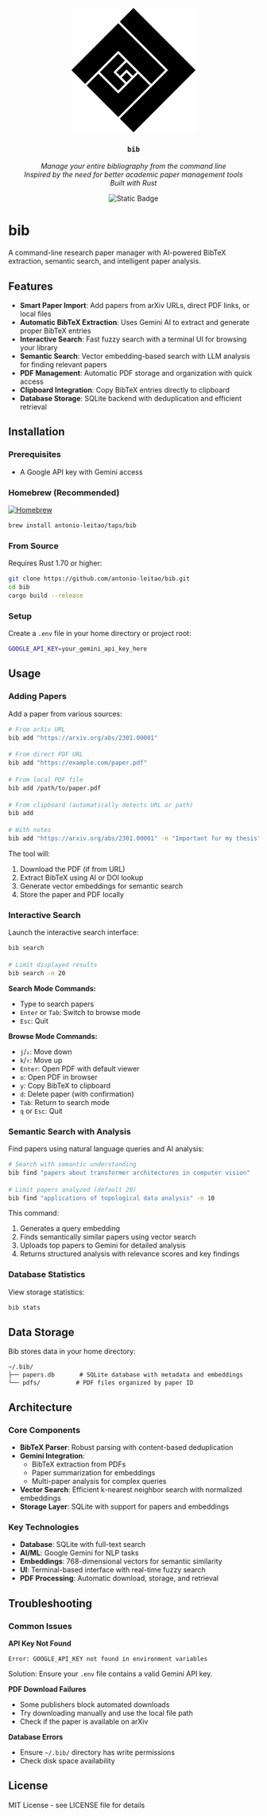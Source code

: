 <p align="center">
  <img src='assets/logo.svg' width='250px' align="center"></img>
</p>

<div align="center">
<h3 max-width='200px' align="center"><code>bib</code></h3>
  <p><i>Manage your entire bibliography from the command line<br/>
  Inspired by the need for better academic paper management tools<br/>
  Built with Rust</i><br/></p>
  <p>
   <img alt="Static Badge" src="https://img.shields.io/badge/homebrew-black?style=for-the-badge&logo=homebrew&logoColor=white">

  </p>
</div>

# bib

A command-line research paper manager with AI-powered BibTeX extraction, semantic search, and intelligent paper analysis.

## Features

- **Smart Paper Import**: Add papers from arXiv URLs, direct PDF links, or local files
- **Automatic BibTeX Extraction**: Uses Gemini AI to extract and generate proper BibTeX entries
- **Interactive Search**: Fast fuzzy search with a terminal UI for browsing your library
- **Semantic Search**: Vector embedding-based search with LLM analysis for finding relevant papers
- **PDF Management**: Automatic PDF storage and organization with quick access
- **Clipboard Integration**: Copy BibTeX entries directly to clipboard
- **Database Storage**: SQLite backend with deduplication and efficient retrieval

## Installation

### Prerequisites

- A Google API key with Gemini access

### Homebrew (Recommended)

[![Homebrew](https://img.shields.io/badge/homebrew-tap-orange.svg)](https://github.com/antonio-leitao/homebrew-taps)

```bash
brew install antonio-leitao/taps/bib
```

### From Source

Requires Rust 1.70 or higher:

```bash
git clone https://github.com/antonio-leitao/bib.git
cd bib
cargo build --release
```

### Setup

Create a `.env` file in your home directory or project root:

```bash
GOOGLE_API_KEY=your_gemini_api_key_here
```

## Usage

### Adding Papers

Add a paper from various sources:

```bash
# From arXiv URL
bib add "https://arxiv.org/abs/2301.00001"

# From direct PDF URL
bib add "https://example.com/paper.pdf"

# From local PDF file
bib add /path/to/paper.pdf

# From clipboard (automatically detects URL or path)
bib add

# With notes
bib add "https://arxiv.org/abs/2301.00001" -n "Important for my thesis"
```

The tool will:

1. Download the PDF (if from URL)
2. Extract BibTeX using AI or DOI lookup
3. Generate vector embeddings for semantic search
4. Store the paper and PDF locally

### Interactive Search

Launch the interactive search interface:

```bash
bib search

# Limit displayed results
bib search -n 20
```

**Search Mode Commands:**

- Type to search papers
- `Enter` or `Tab`: Switch to browse mode
- `Esc`: Quit

**Browse Mode Commands:**

- `j`/`↓`: Move down
- `k`/`↑`: Move up
- `Enter`: Open PDF with default viewer
- `o`: Open PDF in browser
- `y`: Copy BibTeX to clipboard
- `d`: Delete paper (with confirmation)
- `Tab`: Return to search mode
- `q` or `Esc`: Quit

### Semantic Search with Analysis

Find papers using natural language queries and AI analysis:

```bash
# Search with semantic understanding
bib find "papers about transformer architectures in computer vision"

# Limit papers analyzed (default 20)
bib find "applications of topological data analysis" -n 10
```

This command:

1. Generates a query embedding
2. Finds semantically similar papers using vector search
3. Uploads top papers to Gemini for detailed analysis
4. Returns structured analysis with relevance scores and key findings

### Database Statistics

View storage statistics:

```bash
bib stats
```

## Data Storage

Bib stores data in your home directory:

```
~/.bib/
├── papers.db       # SQLite database with metadata and embeddings
└── pdfs/          # PDF files organized by paper ID
```

## Architecture

### Core Components

- **BibTeX Parser**: Robust parsing with content-based deduplication
- **Gemini Integration**:
  - BibTeX extraction from PDFs
  - Paper summarization for embeddings
  - Multi-paper analysis for complex queries
- **Vector Search**: Efficient k-nearest neighbor search with normalized embeddings
- **Storage Layer**: SQLite with support for papers and embeddings

### Key Technologies

- **Database**: SQLite with full-text search
- **AI/ML**: Google Gemini for NLP tasks
- **Embeddings**: 768-dimensional vectors for semantic similarity
- **UI**: Terminal-based interface with real-time fuzzy search
- **PDF Processing**: Automatic download, storage, and retrieval

## Troubleshooting

### Common Issues

**API Key Not Found**

```
Error: GOOGLE_API_KEY not found in environment variables
```

Solution: Ensure your `.env` file contains a valid Gemini API key.

**PDF Download Failures**

- Some publishers block automated downloads
- Try downloading manually and use the local file path
- Check if the paper is available on arXiv

**Database Errors**

- Ensure `~/.bib/` directory has write permissions
- Check disk space availability

## License

MIT License - see LICENSE file for details
